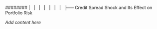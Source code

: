 ######## |   |   |   |   |   |   |   ├── Credit Spread Shock and Its Effect on Portfolio Risk

*Add content here*